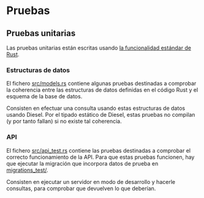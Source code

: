 # Pruebas

## Pruebas unitarias

Las pruebas unitarias están escritas usando [la funcionalidad estándar de Rust](https://doc.rust-lang.org/book/ch11-00-testing.html).

### Estructuras de datos

El fichero [src/models.rs](../src/models.rs) contiene algunas pruebas destinadas
a comprobar la coherencia entre las estructuras de datos definidas en el código
Rust y el esquema de la base de datos.

Consisten en efectuar una consulta usando estas estructuras de datos usando
Diesel. Por el tipado estático de Diesel, estas pruebas no compilan (y por tanto
fallan) si no existe tal coherencia.

### API

El fichero [src/api_test.rs](../src/api_test.rs) contiene las pruebas destinadas
a comprobar el correcto funcionamiento de la API. Para que estas pruebas
funcionen, hay que ejecutar la migración que incorpora datos de prueba en
[migrations_test/](../migrations_test).

Consisten en ejecutar un servidor en modo de desarrollo y hacerle consultas,
para comprobar que devuelven lo que deberían.
